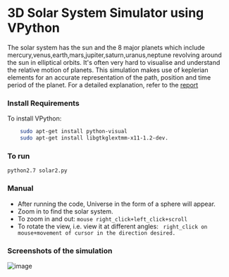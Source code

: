 # 3D Solar System Simulator using VPython

The solar system has the sun and the 8 major planets which include mercury,venus,earth,mars,jupiter,saturn,uranus,neptune revolving around the sun in elliptical orbits. It's often very hard to visualise and understand the relative motion of planets. This simulation makes use of keplerian elements for an accurate representation of the path, position and time period of the planet.
For a detailed explanation, refer to the [report](zense_report.pdf)

### Install Requirements
To install VPython:
```bash
    sudo apt-get install python-visual
    sudo apt-get install libgtkglextmm-x11-1.2-dev.
```

### To run
```
python2.7 solar2.py
```

### Manual
- After running the code, Universe in the form of a sphere will appear.
- Zoom in to find the solar system.
- To zoom in and out: ```mouse right_click+left_click+scroll```
- To rotate the view, i.e. view it at different angles: ``` right_click on mouse+movement of cursor in the direction desired.```

### Screenshots of the simulation
![image](https://user-images.githubusercontent.com/43961340/122564250-be1ee400-d062-11eb-8949-0f0e987f1a4f.png)






